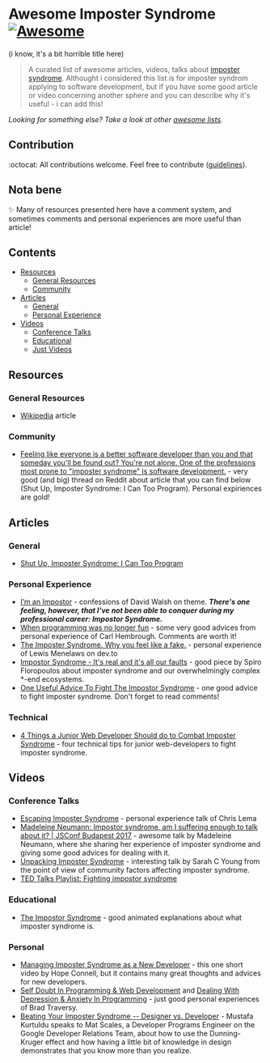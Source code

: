 # Awesome Imposter Syndrome [![Awesome](https://cdn.rawgit.com/sindresorhus/awesome/d7305f38d29fed78fa85652e3a63e154dd8e8829/media/badge.svg)](https://github.com/sindresorhus/awesome)
(i know, it's a bit horrible title here)

> A curated list of awesome articles, videos, talks about [imposter syndrome](https://en.wikipedia.org/wiki/Impostor_syndrome). Althought i considered this list is for imposter syndrom applying to software development, but if you have some good article or video concerning another sphere and you can describe why it's useful - i can add this!

*Looking for something else? Take a look at other [awesome lists](https://github.com/sindresorhus/awesome).*

## Contribution
:octocat: All contributions welcome. Feel free to contribute ([guidelines](contributing.md)).

## Nota bene
:sparkles: Many of resources presented here have a comment system, and sometimes comments and personal experiences are more useful than article!

## Contents
- [Resources](#resources)
  - [General Resources](#general-resources)
  - [Community](#community)
- [Articles](#articles)
  - [General](#general)
  - [Personal Experience](#personal-experience)
- [Videos](#videos)
  - [Conference Talks](#conference-talks)
  - [Educational](#educational)
  - [Just Videos](#personal)

## Resources

### General Resources
* [Wikipedia](https://en.wikipedia.org/wiki/Impostor_syndrome) article

### Community
* [Feeling like everyone is a better software developer than you and that someday you'll be found out? You're not alone. One of the professions most prone to "imposter syndrome" is software development.](https://www.reddit.com/r/programming/comments/4fn8go/feeling_like_everyone_is_a_better_software/) - very good (and big) thread on Reddit about article that you can find below (Shut Up, Imposter Syndrome: I Can Too Program). Personal expiriences are gold!

## Articles

### General
* [Shut Up, Imposter Syndrome: I Can Too Program](https://www.laserfiche.com/simplicity/shut-up-imposter-syndrome-i-can-too-program/)

### Personal Experience
* [I’m an Impostor](https://davidwalsh.name/impostor-syndrome) - confessions of David Walsh on theme. ___There's one feeling, however, that I've not been able to conquer during my professional career:  Impostor Syndrome.___
* [When programming was no longer fun](https://dev.to/carlhembrough/programming-used-to-be-fun) - some very good advices from personal experience of Carl Hembrough. Comments are worth it!
* [The Imposter Syndrome. Why you feel like a fake.](https://dev.to/lewismenelaws/the-imposter-syndrome-why-you-feel-like-a-fake-34f3) - personal experience of Lewis Menelaws on dev.to
* [Impostor Syndrome - It's real and it's all our faults](https://dev.to/spirodonfl/impostor-syndrome---its-real-and-its-all-our-faults-3jp8) - good piece by Spiro Floropoulos about imposter syndrome and our overwhelmingly complex *-end ecosystems.
* [One Useful Advice To Fight The Impostor Syndrome](https://dev.to/ice_lenor/one-useful-advice-to-fight-the-impostor-syndrome-3p8) - one good advice to fight imposter syndrome. Don't forget to read comments!

### Technical
* [4 Things a Junior Web Developer Should do to Combat Imposter Syndrome](https://medium.com/building-crowdriff/4-things-a-junior-web-developer-should-do-to-combat-imposter-syndrome-dc0878165156) - four technical tips for junior web-developers to fight imposter syndrome.

## Videos

### Conference Talks
* [Escaping Imposter Syndrome](https://www.youtube.com/watch?v=uKTm3TV9u4M) - personal experience talk of Chris Lema
* [Madeleine Neumann: Impostor syndrome, am I suffering enough to talk about it? | JSConf Budapest 2017](https://www.youtube.com/watch?v=-A9FsUOcDYw&t=359s) - awesome talk by Madeleine Neumann, where she sharing her experience of imposter syndrome and giving some good advices for dealing with it.
* [Unpacking Imposter Syndrome](https://www.youtube.com/watch?v=XIc_jh3wCes) - interesting talk by Sarah C Young from the point of view of community factors affecting imposter syndrome.
* [TED Talks Playlist: Fighting impostor syndrome](https://www.ted.com/playlists/503/fighting_impostor_syndrome)

### Educational
* [The Impostor Syndrome](https://www.youtube.com/watch?v=eqhUHyVpAwE) - good animated explanations about what imposter syndrome is.

### Personal
* [Managing Imposter Syndrome as a New Developer](https://www.youtube.com/watch?v=eKCeSJ6dQ68) - this one short video by Hope Connell, but it contains many great thoughts and advices for new developers.
* [Self Doubt In Programming & Web Development](https://www.youtube.com/watch?v=sard25VQ2HU) and [Dealing With Depression & Anxiety In Programming](https://www.youtube.com/watch?v=4xad_zGw_gI) - just good personal experiences of Brad Traversy.
* [Beating Your Imposter Syndrome -- Designer vs. Developer](https://www.youtube.com/watch?v=g4PVnm-Ho8c) - Mustafa Kurtuldu speaks to Mat Scales, a Developer Programs Engineer on the Google Developer Relations Team, about how to use the Dunning-Kruger effect and how having a little bit of knowledge in design demonstrates that you know more than you realize.